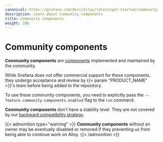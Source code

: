 ```yaml
---
canonical: https://grafana.com/docs/alloy/latest/get-started/community_components/
description: Learn about community components
title: Community components
weight: 100
---
```


# Community components

__Community components__ are [components][Components] implemented and maintained by the community.

While Grafana does not offer commercial support for these components, they undergo acceptance and review by {{< param "PRODUCT_NAME" >}}'s team before being added to the repository.

To use these community components, you need to explicitly pass the `--feature.community-components.enabled` flag to the `run` command.

__Community components__ don't have a stability level. They are not covered by our [backward compatibility strategy][backward-compatibility].

{{< admonition type="warning" >}}
__Community components__ without an owner may be eventually disabled or removed if they preventing us from being able to continue work on Alloy.
{{< /admonition >}}

[Components]: ../components/
[backward-compatibility]: ../../introduction/backward-compatibility/